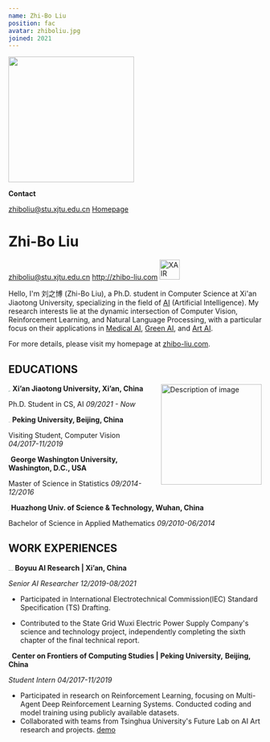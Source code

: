 ```yaml
---
name: Zhi-Bo Liu
position: fac
avatar: zhiboliu.jpg
joined: 2021
---
```


<img width="250" src="{{site.baseurl}}/images/people/{{page.avatar}}" data-action="zoom">

**Contact**

<i class="fa fa-envelope-o"></i> <zhiboliu@stu.xjtu.edu.cn>
<i class="fa fa-home"></i> [Homepage](http://zhibo-liu.com/)
<br>





# Zhi-Bo Liu

zhiboliu@stu.xjtu.edu.cn 	 http://zhibo-liu.com                    <a href="https://xjtuai.com"><img src="https://xjtuai.com/images/banner.jpg" alt="XAIR"  height="40"></a>

Hello, I'm 刘之博 (Zhi-Bo Liu), a Ph.D. student in Computer Science at Xi'an Jiaotong University, specializing in the field of [AI](http://zhibo-liu.com/ai) (Artificial Intelligence). 
My research interests lie at the dynamic intersection of Computer Vision, Reinforcement Learning, and Natural Language Processing, with a particular focus on their applications in [Medical AI](http://zhibo-liu.com/histogym), [Green AI](http://zhibo-liu.com/iec), and [Art AI](http://zhibo-liu.com/chair).

For more details, please visit my homepage at [zhibo-liu.com](http://zhibo-liu.com).

## EDUCATIONS

<img src="https://xjtuai.com/images/xjtu.png" alt="xjtu" style="zoom:10.5%;" />    **Xi’an Jiaotong University, Xi’an, China**<img src="http://zhibo-liu.com/img/me4.jpg" alt="Description of image" style="float: right; margin-left: 20px; width: 200px;">

Ph.D. Student in CS, AI 	      		 	             *09/2021 - Now*    

<img src="https://xjtuai.com/images/pku.png" alt="pku" style="zoom:9%;" />   **Peking University, Beijing, China**

Visiting Student, Computer Vision     	  	   *04/2017-11/2019*

<img src="https://xjtuai.com/images/gwu.png" alt="gwu" style="zoom:1.3%;" />   **George Washington University, Washington, D.C., USA**

Master of Science in Statistics 			   	   *09/2014-12/2016*

<img src="https://xjtuai.com/images/hust.jpg" alt="hust" style="zoom:3.2%;" />   **Huazhong Univ. of Science & Technology, Wuhan, China**

Bachelor of Science in Applied Mathematics 	    *09/2010-06/2014*

## WORK EXPERIENCES

<img src="https://xjtuai.com/images/boyuu-logo.jpg" alt="boyuu-logo" style="zoom:10%;" />   **Boyuu AI Research | Xi’an, China**

*Senior AI Researcher*													      	    		 *12/2019-08/2021* 

- Participated in International Electrotechnical Commission(IEC) Standard Specification (TS) Drafting.

- Contributed to the State Grid Wuxi Electric Power Supply Company's science and technology project, independently completing the sixth chapter of the final technical report.

<img src="https://xjtuai.com/images/.jpg" alt="cfcs-pku" style="zoom:3.7%;" />  **Center on Frontiers of Computing Studies |** **Peking University,** **Beijing, China**

*Student Intern*  																   	*04/2017-11/2019*

- Participated in research on Reinforcement Learning, focusing on Multi-Agent Deep Reinforcement Learning Systems. Conducted coding and model training using publicly available datasets.
- Collaborated with teams from Tsinghua University's Future Lab on AI Art research and projects. [demo](http://zhibo-liu.com/gallery)









